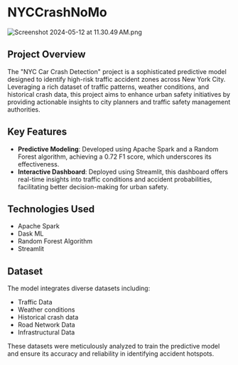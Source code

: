 # NYCCrashNoMo

![Screenshot 2024-05-12 at 11.30.49 AM.png](https://prod-files-secure.s3.us-west-2.amazonaws.com/c3a28251-b325-49bf-8234-142aea57f28f/54392791-98d4-47f1-a00a-b3c0ebd542f9/Screenshot_2024-05-12_at_11.30.49_AM.png)

## **Project Overview**

The "NYC Car Crash Detection" project is a sophisticated predictive model designed to identify high-risk traffic accident zones across New York City. Leveraging a rich dataset of traffic patterns, weather conditions, and historical crash data, this project aims to enhance urban safety initiatives by providing actionable insights to city planners and traffic safety management authorities.

## **Key Features**

- **Predictive Modeling**: Developed using Apache Spark and a Random Forest algorithm, achieving a 0.72 F1 score, which underscores its effectiveness.
- **Interactive Dashboard**: Deployed using Streamlit, this dashboard offers real-time insights into traffic conditions and accident probabilities, facilitating better decision-making for urban safety.

## **Technologies Used**

- Apache Spark
- Dask ML
- Random Forest Algorithm
- Streamlit

## **Dataset**

The model integrates diverse datasets including:

- Traffic Data
- Weather conditions
- Historical crash data
- Road Network Data
- Infrastructural Data

These datasets were meticulously analyzed to train the predictive model and ensure its accuracy and reliability in identifying accident hotspots.

